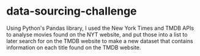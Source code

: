 # data-sourcing-challenge
Using Python's Pandas library, I used the New York Times and TMDB APIs to analyse movies found on the NYT website, and put those into a list to later search for on the TMDB website to make a new dataset that contains information on each title found on the TMDB website.
